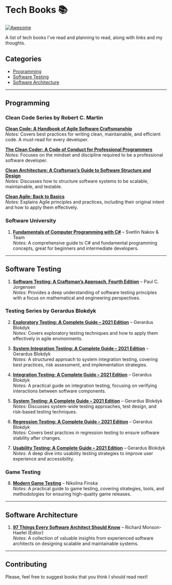 # Tech Books 📚
[![Awesome](https://awesome.re/badge.svg)](https://awesome.re)

A list of tech books I've read and planning to read, along with links and my thoughts.

## Categories
- [Programming](#programming)
- [Software Testing](#software-testing)
- [Software Architecture](#software-architecture)

---

## Programming
### Clean Code Series by Robert C. Martin  
**[Clean Code: A Handbook of Agile Software Craftsmanship](https://www.amazon.com/Clean-Code-Handbook-Software-Craftsmanship/dp/0132350882/)**  
   *Notes:* Covers best practices for writing clean, maintainable, and efficient code. A must-read for every developer.
   
**[The Clean Coder: A Code of Conduct for Professional Programmers](https://www.amazon.com/Clean-Coder-Conduct-Professional-Programmers/dp/0137081073/)**  
   *Notes:* Focuses on the mindset and discipline required to be a professional software developer.

**[Clean Architecture: A Craftsman’s Guide to Software Structure and Design](https://www.amazon.com/Clean-Architecture-Craftsmans-Software-Structure/dp/0134494164/)**  
   *Notes:* Discusses how to structure software systems to be scalable, maintainable, and testable.

**[Clean Agile: Back to Basics](https://www.amazon.com/Clean-Agile-Basics-Robert-Martin/dp/0135781868/)**  
   *Notes:* Explains Agile principles and practices, including their original intent and how to apply them effectively.

### Software University 
1. **[Fundamentals of Computer Programming with C#](https://csharp-book.softuni.bg/)** – Svetlin Nakov & Team  
   *Notes:* A comprehensive guide to C# and fundamental programming concepts, great for beginners and intermediate developers.

---
   
## Software Testing 
1. **[Software Testing: A Craftsman’s Approach, Fourth Edition](https://www.amazon.com/Software-Testing-Craftsmans-Approach-Fourth/dp/1466560681/)** – Paul C. Jorgensen  
   *Notes:* Provides a deep understanding of software testing principles with a focus on mathematical and engineering perspectives.

### Testing Series by Gerardus Blokdyk 
2. **[Exploratory Testing: A Complete Guide – 2021 Edition](https://www.amazon.com/Exploratory-Testing-Complete-Guide/dp/1867465768/)** – Gerardus Blokdyk  
   *Notes:* Covers exploratory testing techniques and how to apply them effectively in agile environments.
   
3. **[System Integration Testing: A Complete Guide – 2021 Edition](https://www.amazon.com/System-Integration-Testing-Complete-Guide/dp/1867416422/)** – Gerardus Blokdyk  
   *Notes:* A structured approach to system integration testing, covering best practices, risk assessment, and implementation strategies.

4. **[Integration Testing: A Complete Guide – 2021 Edition](https://www.amazon.com/Integration-Testing-Complete-Guide/dp/1867412575/)** – Gerardus Blokdyk  
   *Notes:* A practical guide on integration testing, focusing on verifying interactions between software components.

5. **[System Testing: A Complete Guide – 2021 Edition](https://www.amazon.com/System-Testing-Complete-Guide/dp/1867486777/)** – Gerardus Blokdyk  
   *Notes:* Discusses system-wide testing approaches, test design, and risk-based testing techniques.

6. **[Regression Testing: A Complete Guide – 2021 Edition](https://www.amazon.com/Regression-Testing-Complete-Guide/dp/1867473441/)** – Gerardus Blokdyk  
   *Notes:* Covers best practices in regression testing to ensure software stability after changes.

7. **[Usability Testing: A Complete Guide – 2021 Edition](https://www.amazon.com/Usability-Testing-Complete-Guide/dp/1867475975/)** – Gerardus Blokdyk  
   *Notes:* A deep dive into usability testing strategies to improve user experience and accessibility.

### Game Testing
8. **[Modern Game Testing](https://www.amazon.com/Modern-Game-Testing-Nikolina-Finska/dp/180323259X/)** – Nikolina Finska  
   *Notes:* A practical guide to game testing, covering strategies, tools, and methodologies for ensuring high-quality game releases.
   
---

## Software Architecture
1. **[97 Things Every Software Architect Should Know](https://www.oreilly.com/library/view/97-things-every/9780596522698/)** – Richard Monson-Haefel (Editor)  
   *Notes:* A collection of valuable insights from experienced software architects on designing scalable and maintainable systems.

---

## Contributing
Please, feel free to suggest books that you think I should read next!
